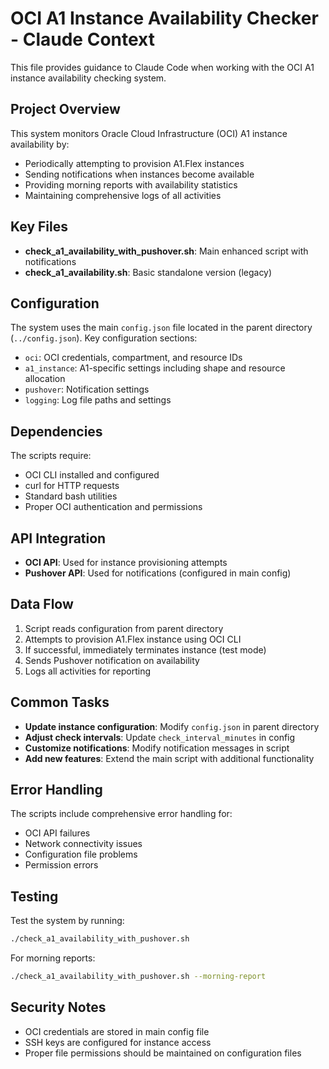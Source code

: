 # OCI A1 Instance Availability Checker - Claude Context

This file provides guidance to Claude Code when working with the OCI A1 instance availability checking system.

## Project Overview

This system monitors Oracle Cloud Infrastructure (OCI) A1 instance availability by:
- Periodically attempting to provision A1.Flex instances
- Sending notifications when instances become available
- Providing morning reports with availability statistics
- Maintaining comprehensive logs of all activities

## Key Files

- **check_a1_availability_with_pushover.sh**: Main enhanced script with notifications
- **check_a1_availability.sh**: Basic standalone version (legacy)

## Configuration

The system uses the main `config.json` file located in the parent directory (`../config.json`). Key configuration sections:
- `oci`: OCI credentials, compartment, and resource IDs
- `a1_instance`: A1-specific settings including shape and resource allocation
- `pushover`: Notification settings
- `logging`: Log file paths and settings

## Dependencies

The scripts require:
- OCI CLI installed and configured
- curl for HTTP requests
- Standard bash utilities
- Proper OCI authentication and permissions

## API Integration

- **OCI API**: Used for instance provisioning attempts
- **Pushover API**: Used for notifications (configured in main config)

## Data Flow

1. Script reads configuration from parent directory
2. Attempts to provision A1.Flex instance using OCI CLI
3. If successful, immediately terminates instance (test mode)
4. Sends Pushover notification on availability
5. Logs all activities for reporting

## Common Tasks

- **Update instance configuration**: Modify `config.json` in parent directory
- **Adjust check intervals**: Update `check_interval_minutes` in config
- **Customize notifications**: Modify notification messages in script
- **Add new features**: Extend the main script with additional functionality

## Error Handling

The scripts include comprehensive error handling for:
- OCI API failures
- Network connectivity issues
- Configuration file problems
- Permission errors

## Testing

Test the system by running:
```bash
./check_a1_availability_with_pushover.sh
```

For morning reports:
```bash
./check_a1_availability_with_pushover.sh --morning-report
```

## Security Notes

- OCI credentials are stored in main config file
- SSH keys are configured for instance access
- Proper file permissions should be maintained on configuration files